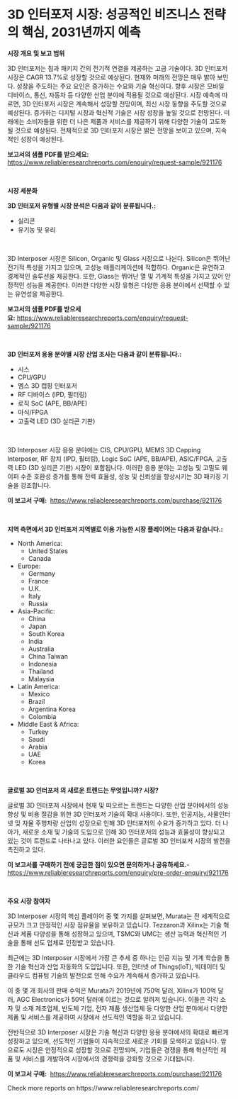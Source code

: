 <p><h1>3D 인터포저 시장: 성공적인 비즈니스 전략의 핵심, 2031년까지 예측</h1></p><p><strong>시장 개요 및 보고 범위</strong></p>
<p><p>3D 인터포저는 칩과 패키지 간의 전기적 연결을 제공하는 고급 기술이다. 3D 인터포저 시장은 CAGR 13.7%로 성장할 것으로 예상된다. 현재와 미래의 전망은 매우 밝아 보인다. 성장을 주도하는 주요 요인은 증가하는 수요와 기술 혁신이다. 향후 시장은 모바일 디바이스, 통신, 자동차 등 다양한 산업 분야에 적용될 것으로 예상된다. 시장 예측에 따르면, 3D 인터포저 시장은 계속해서 성장할 전망이며, 최신 시장 동향을 주도할 것으로 예상된다. 증가하는 디지털 시장과 혁신적 기술은 시장 성장을 높일 것으로 전망된다. 미래에는 소비자들을 위한 더 나은 제품과 서비스를 제공하기 위해 다양한 기술이 고도화될 것으로 예상된다. 전체적으로 3D 인터포저 시장은 밝은 전망을 보이고 있으며, 지속적인 성장이 예상된다.</p></p>
<p><strong>보고서의 샘플 PDF를 받으세요:</strong> <a href="https://www.reliableresearchreports.com/enquiry/request-sample/921176">https://www.reliableresearchreports.com/enquiry/request-sample/921176</a></p>
<p>&nbsp;</p>
<p><strong>시장 세분화</strong></p>
<p><strong>3D 인터포저 유형별 시장 분석은 다음과 같이 분류됩니다.:</strong></p>
<p><ul><li>실리콘</li><li>유기농 및 유리</li></ul></p>
<p>&nbsp;</p>
<p><p>3D Interposer 시장은 Silicon, Organic 및 Glass 시장으로 나뉜다. Silicon은 뛰어난 전기적 특성을 가지고 있으며, 고성능 애플리케이션에 적합하다. Organic은 유연하고 경제적인 솔루션을 제공한다. 또한, Glass는 뛰어난 열 및 기계적 특성을 가지고 있어 안정적인 성능을 제공한다. 이러한 다양한 시장 유형은 다양한 응용 분야에서 선택할 수 있는 유연성을 제공한다.</p></p>
<p><strong>보고서의 샘플 PDF를 받으세요:</strong>&nbsp;<a href="https://www.reliableresearchreports.com/enquiry/request-sample/921176">https://www.reliableresearchreports.com/enquiry/request-sample/921176</a></p>
<p>&nbsp;</p>
<p><strong> 3D 인터포저 응용 분야별 시장 산업 조사는 다음과 같이 분류됩니다.:</strong></p>
<p><ul><li>시스</li><li>CPU/GPU</li><li>멤스 3D 캡핑 인터포저</li><li>RF 디바이스 (IPD, 필터링)</li><li>로직 SoC (APE, BB/APE)</li><li>아식/FPGA</li><li>고출력 LED (3D 실리콘 기판)</li></ul></p>
<p>&nbsp;</p>
<p><p>3D Interposer 시장 응용 분야에는 CIS, CPU/GPU, MEMS 3D Capping Interposer, RF 장치 (IPD, 필터링), Logic SoC (APE, BB/APE), ASIC/FPGA, 고출력 LED (3D 실리콘 기판) 시장이 포함됩니다. 이러한 응용 분야는 고성능 및 고밀도 웨이퍼 수준 호환성 증가를 통해 전력 효율성, 성능 및 신뢰성을 향상시키는 3D 패키징 기술을 강조합니다.</p></p>
<p><strong>이 보고서 구매:</strong>&nbsp; <a href="https://www.reliableresearchreports.com/purchase/921176">https://www.reliableresearchreports.com/purchase/921176</a></p>
<p>&nbsp;</p>
<p><strong>지역 측면에서 3D 인터포저 지역별로 이용 가능한 시장 플레이어는 다음과 같습니다.:</strong></p>
<p><ul>
    <li>
        North America:
        <ul>
            <li>United States</li>
            <li>Canada</li>
        </ul>
    </li>
    <li>
        Europe:
        <ul>
            <li>Germany</li>
            <li>France</li>
            <li>U.K.</li>
            <li>Italy</li>
            <li>Russia</li>
        </ul>
    </li>
    <li>
        Asia-Pacific:
        <ul>
            <li>China</li>
            <li>Japan</li>
            <li>South Korea</li>
            <li>India</li>
            <li>Australia</li>
            <li>China Taiwan</li>
            <li>Indonesia</li>
            <li>Thailand</li>
            <li>Malaysia</li>
        </ul>
    </li>
    <li>
        Latin America:
        <ul>
            <li>Mexico</li>
            <li>Brazil</li>
            <li>Argentina Korea</li>
            <li>Colombia</li>
        </ul>
    </li>
    <li>
        Middle East & Africa:
        <ul>
            <li>Turkey</li>
            <li>Saudi</li>
            <li>Arabia</li>
            <li>UAE</li>
            <li>Korea</li>
        </ul>
    </li>
    </ul></p>
<p>&nbsp;</p>
<p><strong>글로벌 3D 인터포저 의 새로운 트렌드는 무엇입니까? 시장?</strong></p>
<p><p>글로벌 3D 인터포저 시장에서 현재 및 떠오르는 트렌드는 다양한 산업 분야에서의 성능 향상 및 비용 절감을 위한 3D 인터포저 기술의 확대 사용이다. 또한, 인공지능, 사물인터넷 및 자율 주행차량 산업의 성장으로 인해 3D 인터포저의 수요가 증가하고 있다. 더 나아가, 새로운 소재 및 기술의 도입으로 인해 3D 인터포저의 성능과 효율성이 향상되고 있는 것이 트렌드로 나타나고 있다. 이러한 요인들은 글로벌 3D 인터포저 시장의 발전을 촉진하고 있다.</p></p>
<p><strong>이 보고서를 구매하기 전에 궁금한 점이 있으면 문의하거나 공유하세요.</strong>- <a href="https://www.reliableresearchreports.com/enquiry/pre-order-enquiry/921176">https://www.reliableresearchreports.com/enquiry/pre-order-enquiry/921176</a></p>
<p>&nbsp;</p>
<p><strong>주요 시장 참여자</strong></p>
<p><p>3D Interposer 시장의 핵심 플레이어 중 몇 가지를 살펴보면, Murata는 전 세계적으로 규모가 크고 안정적인 시장 점유율을 보유하고 있습니다. Tezzaron과 Xilinx는 기술 혁신과 제품 다양성을 통해 성장하고 있으며, TSMC와 UMC는 생산 능력과 혁신적인 기술을 통해 선도 업체로 인정받고 있습니다.</p><p>최근에는 3D Interposer 시장에서 가장 큰 추세 중 하나는 인공 지능 및 기계 학습을 통한 기술 혁신과 산업 자동화의 도입입니다. 또한, 인터넷 of Things(IoT), 빅데이터 및 클라우드 컴퓨팅 기술의 발전으로 인해 수요가 계속해서 증가하고 있습니다.</p><p>이 중 몇 개 회사의 판매 수익은 Murata가 2019년에 750억 달러, Xilinx가 100억 달러, AGC Electronics가 50억 달러에 이르는 것으로 알려져 있습니다. 이들은 각각 소자 및 소재 제조업체, 반도체 기업, 전자 제품 생산업체 등 다양한 산업 분야에서 다양한 제품 및 서비스를 제공하여 시장에서 선도적인 역할을 하고 있습니다.</p><p>전반적으로 3D Interposer 시장은 기술 혁신과 다양한 응용 분야에서의 확대로 빠르게 성장하고 있으며, 선도적인 기업들이 지속적으로 새로운 기회를 모색하고 있습니다. 앞으로도 시장은 안정적으로 성장할 것으로 전망되며, 기업들은 경쟁을 통해 혁신적인 제품 및 서비스를 개발하여 시장에서의 경쟁력을 강화할 것으로 기대됩니다.</p></p>
<p><strong>이 보고서 구매:</strong>&nbsp;&nbsp;<a href="https://www.reliableresearchreports.com/purchase/921176">https://www.reliableresearchreports.com/purchase/921176</a></p>
<p>Check more reports on https://www.reliableresearchreports.com/</p>
